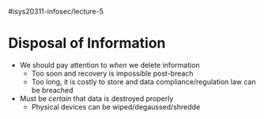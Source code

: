 #isys20311-infosec/lecture-5 
# Disposal of Information

- We should pay attention to *when* we delete information
	- Too soon and recovery is impossible post-breach
	- Too long, it is costly to store and data compliance/regulation law can be breached
- Must be *certain* that data is destroyed properly
	- Physical devices can be wiped/degaussed/shredde